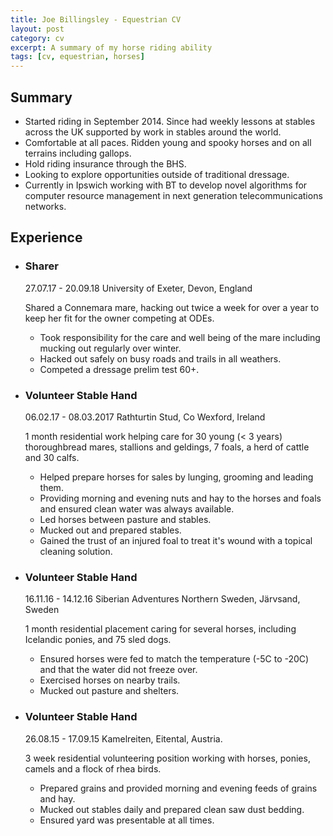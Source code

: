 ```yaml
---
title: Joe Billingsley - Equestrian CV
layout: post
category: cv
excerpt: A summary of my horse riding ability
tags: [cv, equestrian, horses]
---
```


## Summary
<ul>
    <li>
        Started riding in September 2014. Since had weekly lessons at stables across the UK supported by work in stables around the world.
    </li>
    <li>
        Comfortable at all paces. Ridden young and spooky horses and on all terrains including gallops.
    </li>
    <li>
        Hold riding insurance through the BHS.
    </li>
    <li>
        Looking to explore opportunities outside of traditional dressage.
    </li>
    <li>
        Currently in Ipswich working with BT to develop novel algorithms for computer resource management in next generation telecommunications networks.
    </li>
</ul>

## Experience
<ul class="jobs">

<li class="job-item">
    <h3 class="job-title">Sharer</h3>
    <time datetime="2017-07-27">27.07.17</time> - <time datetime="2018-09-20">20.09.18</time>
    <span class="job-location">University of Exeter, Devon, England</span>
    <p class="job-description">
        Shared a Connemara mare, hacking out twice a week for over a year to keep her fit for the owner competing at ODEs. 
    </p>
    <ul>
        <li>
            Took responsibility for the care and well being of the mare including mucking out regularly over winter.
        </li>
        <li>
            Hacked out safely on busy roads and trails in all weathers.
        </li>
        <li>
            Competed a dressage prelim test 60+.
        </li>
    </ul>
</li>

<li class="job-item">
    <h3 class="job-title">Volunteer Stable Hand</h3>
    <time datetime="2017-02-06">06.02.17</time> - <time datetime="2017-03-08">08.03.2017</time>
    <span class="job-location">Rathturtin Stud, Co Wexford, Ireland</span>
    <p class="job-description">
        1 month residential work helping care for 30 young (< 3 years) thoroughbread mares, stallions and geldings, 7 foals, a herd of cattle and 30 calfs. 
    </p>
    <ul>
        <li>
            Helped prepare horses for sales by lunging, grooming and leading them.
        </li>
        <li>
            Providing morning and evening nuts and hay to the horses and foals and ensured clean water was always available.
        </li>
        <li>
            Led horses between pasture and stables.
        </li>
        <li>
            Mucked out and prepared stables.
        </li>
        <li>
            Gained the trust of an injured foal to treat it's wound with a topical cleaning solution.
        </li>
    </ul>
</li>

<li class="job-item">
    <h3 class="job-title">Volunteer Stable Hand</h3>
    <time datetime="2016-11-16">16.11.16</time> - <time datetime="2016-12-14">14.12.16</time>
    <span class="job-location">Siberian Adventures Northern Sweden, Järvsand, Sweden</span>
    <p class="job-description">
        1 month residential placement caring for several horses, including Icelandic ponies, and 75 sled dogs. 
    </p>
    <ul>
        <li>
            Ensured horses were fed to match the temperature (-5C to -20C) and that the water did not freeze over.
        </li>
        <li>
            Exercised horses on nearby trails.
        </li>
        <li>
            Mucked out pasture and shelters.
        </li>
    </ul>
</li>

<li class="job-item">
    <h3 class="job-title">Volunteer Stable Hand</h3>
    <time datetime="2015-08-26">26.08.15</time> - <time datetime="2015-09-17">17.09.15</time>
    <span class="job-location">Kamelreiten, Eitental, Austria.</span>
    <p class="job-description">
        3 week residential volunteering position working with horses, ponies, camels and a flock of rhea birds.
    </p>
    <ul>
        <li>
            Prepared grains and provided morning and evening feeds of grains and hay.
        </li>
        <li>
            Mucked out stables daily and prepared clean saw dust bedding.
        </li>
        <li>
            Ensured yard was presentable at all times.
        </li>
    </ul>
</li>

</ul>